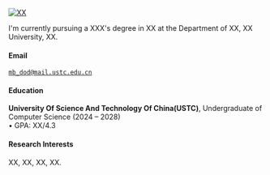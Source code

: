 [![XX](https://img.shields.io/badge/XX-github-blue?logo=github)](https://github.com/XX)

I'm currently pursuing a XXX's degree in XX at the Department of XX, XX University, XX.

#### Email  
<code>mb_dod@mail.ustc.edu.cn</code>  

#### Education  
**University Of Science And Technology Of China(USTC)**, Undergraduate of Computer Science (2024 – 2028)  
• GPA: XX/4.3


#### Research Interests  
XX, XX, XX, XX.